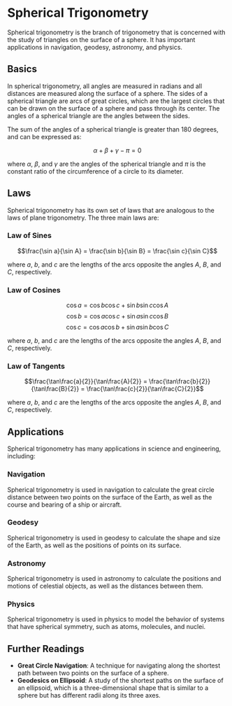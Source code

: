 # Spherical Trigonometry

Spherical trigonometry is the branch of trigonometry that is concerned with the study of triangles on the surface of a sphere. It has important applications in navigation, geodesy, astronomy, and physics.

## Basics

In spherical trigonometry, all angles are measured in radians and all distances are measured along the surface of a sphere. The sides of a spherical triangle are arcs of great circles, which are the largest circles that can be drawn on the surface of a sphere and pass through its center. The angles of a spherical triangle are the angles between the sides.

The sum of the angles of a spherical triangle is greater than 180 degrees, and can be expressed as:

$$\alpha + \beta + \gamma - \pi = 0$$

where $\alpha$, $\beta$, and $\gamma$ are the angles of the spherical triangle and $\pi$ is the constant ratio of the circumference of a circle to its diameter.

## Laws

Spherical trigonometry has its own set of laws that are analogous to the laws of plane trigonometry. The three main laws are:

### Law of Sines

$$\frac{\sin a}{\sin A} = \frac{\sin b}{\sin B} = \frac{\sin c}{\sin C}$$

where $a$, $b$, and $c$ are the lengths of the arcs opposite the angles $A$, $B$, and $C$, respectively.

### Law of Cosines

$$\cos a = \cos b \cos c + \sin b \sin c \cos A$$
$$\cos b = \cos a \cos c + \sin a \sin c \cos B$$
$$\cos c = \cos a \cos b + \sin a \sin b \cos C$$

where $a$, $b$, and $c$ are the lengths of the arcs opposite the angles $A$, $B$, and $C$, respectively.

### Law of Tangents

$$\frac{\tan\frac{a}{2}}{\tan\frac{A}{2}} = \frac{\tan\frac{b}{2}}{\tan\frac{B}{2}} = \frac{\tan\frac{c}{2}}{\tan\frac{C}{2}}$$

where $a$, $b$, and $c$ are the lengths of the arcs opposite the angles $A$, $B$, and $C$, respectively.

## Applications

Spherical trigonometry has many applications in science and engineering, including:

### Navigation

Spherical trigonometry is used in navigation to calculate the great circle distance between two points on the surface of the Earth, as well as the course and bearing of a ship or aircraft.

### Geodesy

Spherical trigonometry is used in geodesy to calculate the shape and size of the Earth, as well as the positions of points on its surface.

### Astronomy

Spherical trigonometry is used in astronomy to calculate the positions and motions of celestial objects, as well as the distances between them.

### Physics

Spherical trigonometry is used in physics to model the behavior of systems that have spherical symmetry, such as atoms, molecules, and nuclei.

## Further Readings

- **Great Circle Navigation**: A technique for navigating along the shortest path between two points on the surface of a sphere.
- **Geodesics on Ellipsoid**: A study of the shortest paths on the surface of an ellipsoid, which is a three-dimensional shape that is similar to a sphere but has different radii along its three axes.
